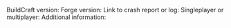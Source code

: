 <!--
If your issue is more of a question (like how does a machine work or a sugestion), please use our Discord instead: https://discord.gg/v4geqgA
Please fill in all relavant information below.
Please do not put the entire log here, upload it on pastebin (https://pastebin.com/) or gist (https://gist.github.com/) and paste here the link.
-->

BuildCraft version:
Forge version:
Link to crash report or log: 
Singleplayer or multiplayer: 
Additional information: 
